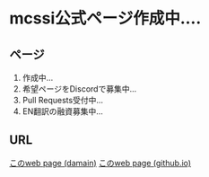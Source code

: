 # mcssi公式ページ作成中....

## ページ
1. 作成中...
2. 希望ページをDiscordで募集中...
3. Pull Requests受付中...
4. EN翻訳の融資募集中...


## URL
[このweb page (damain)](sephy.ml)
[このweb page (github.io)](https://firesepichub-14.github.io)
